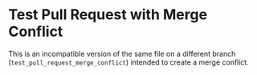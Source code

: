 # Test Pull Request with Merge Conflict

This is an incompatible version of the same file on a different branch (`test_pull_request_merge_conflict`) intended to create a merge conflict.
